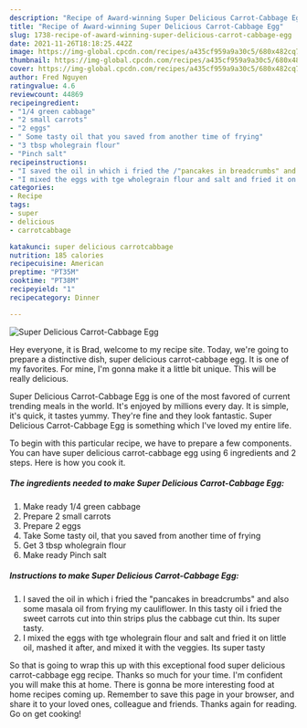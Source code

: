 ```yaml
---
description: "Recipe of Award-winning Super Delicious Carrot-Cabbage Egg"
title: "Recipe of Award-winning Super Delicious Carrot-Cabbage Egg"
slug: 1738-recipe-of-award-winning-super-delicious-carrot-cabbage-egg
date: 2021-11-26T18:18:25.442Z
image: https://img-global.cpcdn.com/recipes/a435cf959a9a30c5/680x482cq70/super-delicious-carrot-cabbage-egg-recipe-main-photo.jpg
thumbnail: https://img-global.cpcdn.com/recipes/a435cf959a9a30c5/680x482cq70/super-delicious-carrot-cabbage-egg-recipe-main-photo.jpg
cover: https://img-global.cpcdn.com/recipes/a435cf959a9a30c5/680x482cq70/super-delicious-carrot-cabbage-egg-recipe-main-photo.jpg
author: Fred Nguyen
ratingvalue: 4.6
reviewcount: 44869
recipeingredient:
- "1/4 green cabbage"
- "2 small carrots"
- "2 eggs"
- " Some tasty oil that you saved from another time of frying"
- "3 tbsp wholegrain flour"
- "Pinch salt"
recipeinstructions:
- "I saved the oil in which i fried the /"pancakes in breadcrumbs" and also some masala oil from frying my cauliflower. In this tasty oil i fried the sweet carrots cut into thin strips plus the cabbage cut thin. Its super tasty."
- "I mixed the eggs with tge wholegrain flour and salt and fried it on little oil, mashed it after, and mixed it with the veggies. Its super tasty"
categories:
- Recipe
tags:
- super
- delicious
- carrotcabbage

katakunci: super delicious carrotcabbage 
nutrition: 185 calories
recipecuisine: American
preptime: "PT35M"
cooktime: "PT38M"
recipeyield: "1"
recipecategory: Dinner

---
```



![Super Delicious Carrot-Cabbage Egg](https://img-global.cpcdn.com/recipes/a435cf959a9a30c5/680x482cq70/super-delicious-carrot-cabbage-egg-recipe-main-photo.jpg)

Hey everyone, it is Brad, welcome to my recipe site. Today, we're going to prepare a distinctive dish, super delicious carrot-cabbage egg. It is one of my favorites. For mine, I'm gonna make it a little bit unique. This will be really delicious.



Super Delicious Carrot-Cabbage Egg is one of the most favored of current trending meals in the world. It's enjoyed by millions every day. It is simple, it's quick, it tastes yummy. They're fine and they look fantastic. Super Delicious Carrot-Cabbage Egg is something which I've loved my entire life.


To begin with this particular recipe, we have to prepare a few components. You can have super delicious carrot-cabbage egg using 6 ingredients and 2 steps. Here is how you cook it.

<!--inarticleads1-->

##### The ingredients needed to make Super Delicious Carrot-Cabbage Egg:

1. Make ready 1/4 green cabbage
1. Prepare 2 small carrots
1. Prepare 2 eggs
1. Take  Some tasty oil, that you saved from another time of frying
1. Get 3 tbsp wholegrain flour
1. Make ready Pinch salt




<!--inarticleads2-->

##### Instructions to make Super Delicious Carrot-Cabbage Egg:

1. I saved the oil in which i fried the "pancakes in breadcrumbs" and also some masala oil from frying my cauliflower. In this tasty oil i fried the sweet carrots cut into thin strips plus the cabbage cut thin. Its super tasty.
1. I mixed the eggs with tge wholegrain flour and salt and fried it on little oil, mashed it after, and mixed it with the veggies. Its super tasty




So that is going to wrap this up with this exceptional food super delicious carrot-cabbage egg recipe. Thanks so much for your time. I'm confident you will make this at home. There is gonna be more interesting food at home recipes coming up. Remember to save this page in your browser, and share it to your loved ones, colleague and friends. Thanks again for reading. Go on get cooking!
